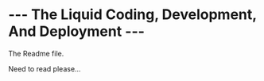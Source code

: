 # --- The Liquid Coding, Development, And Deployment ---

The Readme file. 

Need to read please...
